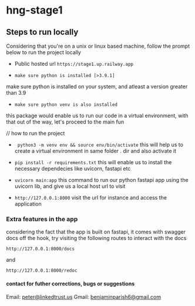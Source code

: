 # hng-stage1


## Steps to run locally

Considering that you're on a unix or linux based machine, follow the prompt below to run the project locally

- Public hosted url 
``` https://stage1.up.railway.app ```

- ``` make sure python is installed [>3.9.1] ```
 
 make sure python is installed on your system, and atleast a version greater than 3.9

- ``` make sure python venv is also installed ```

 this package would enable us to run our code in a virtual environment, with that out of the way, let's proceed to the main fun

 // how to run the project
 - ``` python3 -m venv env && source env/bin/activate```
  this will help us to create a virtual environment in same folder . dir and also activate it

 - ``` pip install -r requirements.txt ```
 this will enable us to install the necessary dependecies like uvicorn, fastapi etc

 - ``` uvicorn main:app ```
 this command to run our python fastapi app using the uvicorn lib, and give us a local host url to visit 

 - ``` http://127.0.0.1:8000 ```
 visit the url for instance and access the application


### Extra features in the app
 considering the fact that the app is built on fastapi, it comes with swagger docs off the hook, try visiting the following routes to interact with the docs

 ``` http://127.0.0.1:8000/docs ```

 and 

 ``` http://127.0.0.1:8000/redoc ```


#### contact for futher corrections, bugs or suggestions
Email: peter@linkedtrust.us
Gmail: benjaminparish6@gmail.com


